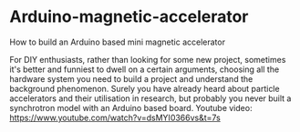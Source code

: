 # Arduino-magnetic-accelerator
How to build an Arduino based mini magnetic accelerator

For DIY enthusiasts, rather than looking for some new project, sometimes it's better and funniest to dwell on a certain arguments, choosing all the hardware system you need to build a project and understand the background phenomenon.
Surely you have already heard about particle accelerators and their utilisation in research, but probably you never built a synchrotron model with an Arduino based board.
 Youtube video: https://www.youtube.com/watch?v=dsMYI0366vs&t=7s
 
